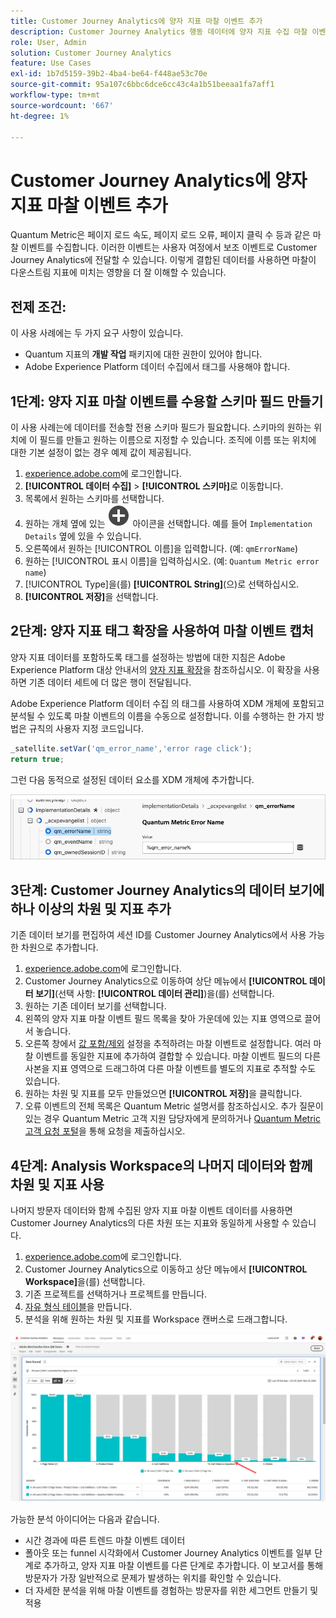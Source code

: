 ```yaml
---
title: Customer Journey Analytics에 양자 지표 마찰 이벤트 추가
description: Customer Journey Analytics 행동 데이터에 양자 지표 수집 마찰 이벤트를 추가하여 CJA의 통찰력에 깊이를 더합니다.
role: User, Admin
solution: Customer Journey Analytics
feature: Use Cases
exl-id: 1b7d5159-39b2-4ba4-be64-f448ae53c70e
source-git-commit: 95a107c6bbc6dce6cc43c4a1b51beeaa1fa7aff1
workflow-type: tm+mt
source-wordcount: '667'
ht-degree: 1%

---
```


# Customer Journey Analytics에 양자 지표 마찰 이벤트 추가

Quantum Metric은 페이지 로드 속도, 페이지 로드 오류, 페이지 클릭 수 등과 같은 마찰 이벤트를 수집합니다. 이러한 이벤트는 사용자 여정에서 보조 이벤트로 Customer Journey Analytics에 전달할 수 있습니다. 이렇게 결합된 데이터를 사용하면 마찰이 다운스트림 지표에 미치는 영향을 더 잘 이해할 수 있습니다.

## 전제 조건:

이 사용 사례에는 두 가지 요구 사항이 있습니다.

* Quantum 지표의 **개발 작업** 패키지에 대한 권한이 있어야 합니다.
* Adobe Experience Platform 데이터 수집에서 태그를 사용해야 합니다.

## 1단계: 양자 지표 마찰 이벤트를 수용할 스키마 필드 만들기

이 사용 사례는에 데이터를 전송할 전용 스키마 필드가 필요합니다. 스키마의 원하는 위치에 이 필드를 만들고 원하는 이름으로 지정할 수 있습니다. 조직에 이름 또는 위치에 대한 기본 설정이 없는 경우 예제 값이 제공됩니다.

1. [experience.adobe.com](https://experience.adobe.com)에 로그인합니다.
1. **[!UICONTROL 데이터 수집]** > **[!UICONTROL 스키마]**&#x200B;로 이동합니다.
1. 목록에서 원하는 스키마를 선택합니다.
1. 원하는 개체 옆에 있는 ![필드 추가 아이콘](/help/assets/icons/AddCircle.svg) 아이콘을 선택합니다. 예를 들어 `Implementation Details` 옆에 있을 수 있습니다.
1. 오른쪽에서 원하는 [!UICONTROL 이름]을 입력합니다. (예: `qmErrorName`)
1. 원하는 [!UICONTROL 표시 이름]을 입력하십시오. (예: `Quantum Metric error name`)
1. [!UICONTROL Type]을(를) **[!UICONTROL String]**(으)로 선택하십시오.
1. **[!UICONTROL 저장]**&#x200B;을 선택합니다.

## 2단계: 양자 지표 태그 확장을 사용하여 마찰 이벤트 캡처

양자 지표 데이터를 포함하도록 태그를 설정하는 방법에 대한 지침은 Adobe Experience Platform 대상 안내서의 [양자 지표 확장](https://experienceleague.adobe.com/ko/docs/experience-platform/destinations/catalog/analytics/quantum-metric)을 참조하십시오. 이 확장을 사용하면 기존 데이터 세트에 더 많은 행이 전달됩니다.

Adobe Experience Platform 데이터 수집 의 태그를 사용하여 XDM 개체에 포함되고 분석될 수 있도록 마찰 이벤트의 이름을 수동으로 설정합니다. 이를 수행하는 한 가지 방법은 규칙의 사용자 지정 코드입니다.

```js
_satellite.setVar('qm_error_name','error rage click');
return true;
```

그런 다음 동적으로 설정된 데이터 요소를 XDM 개체에 추가합니다.

![Quantum 지표 오류 이름 스크린샷](assets/error-name.png)

## 3단계: Customer Journey Analytics의 데이터 보기에 하나 이상의 차원 및 지표 추가

기존 데이터 보기를 편집하여 세션 ID를 Customer Journey Analytics에서 사용 가능한 차원으로 추가합니다.

1. [experience.adobe.com](https://experience.adobe.com)에 로그인합니다.
1. Customer Journey Analytics으로 이동하여 상단 메뉴에서 **[!UICONTROL 데이터 보기]**(선택 사항: **[!UICONTROL 데이터 관리]**)을(를) 선택합니다.
1. 원하는 기존 데이터 보기를 선택합니다.
1. 왼쪽의 양자 지표 마찰 이벤트 필드 목록을 찾아 가운데에 있는 지표 영역으로 끌어서 놓습니다.
1. 오른쪽 창에서 [값 포함/제외](/help/data-views/component-settings/include-exclude-values.md) 설정을 추적하려는 마찰 이벤트로 설정합니다. 여러 마찰 이벤트를 동일한 지표에 추가하여 결합할 수 있습니다. 마찰 이벤트 필드의 다른 사본을 지표 영역으로 드래그하여 다른 마찰 이벤트를 별도의 지표로 추적할 수도 있습니다.
1. 원하는 차원 및 지표를 모두 만들었으면 **[!UICONTROL 저장]**&#x200B;을 클릭합니다.
1. 오류 이벤트의 전체 목록은 Quantum Metric 설명서를 참조하십시오. 추가 질문이 있는 경우 Quantum Metric 고객 지원 담당자에게 문의하거나 [Quantum Metric 고객 요청 포털](https://community.quantummetric.com/s/public-support-page)을 통해 요청을 제출하십시오.

## 4단계: Analysis Workspace의 나머지 데이터와 함께 차원 및 지표 사용

나머지 방문자 데이터와 함께 수집된 양자 지표 마찰 이벤트 데이터를 사용하면 Customer Journey Analytics의 다른 차원 또는 지표와 동일하게 사용할 수 있습니다.

1. [experience.adobe.com](https://experience.adobe.com)에 로그인합니다.
1. Customer Journey Analytics으로 이동하고 상단 메뉴에서 **[!UICONTROL Workspace]**&#x200B;을(를) 선택합니다.
1. 기존 프로젝트를 선택하거나 프로젝트를 만듭니다.
1. [자유 형식 테이블](/help/analysis-workspace/visualizations/freeform-table/freeform-table.md)을 만듭니다.
1. 분석을 위해 원하는 차원 및 지표를 Workspace 캔버스로 드래그합니다.

![마찰 그래프](assets/friction-graph.png)

가능한 분석 아이디어는 다음과 같습니다.

* 시간 경과에 따른 트렌드 마찰 이벤트 데이터
* 폴아웃 또는 funnel 시각화에서 Customer Journey Analytics 이벤트를 일부 단계로 추가하고, 양자 지표 마찰 이벤트를 다른 단계로 추가합니다. 이 보고서를 통해 방문자가 가장 일반적으로 문제가 발생하는 위치를 확인할 수 있습니다.
* 더 자세한 분석을 위해 마찰 이벤트를 경험하는 방문자를 위한 세그먼트 만들기 및 적용
